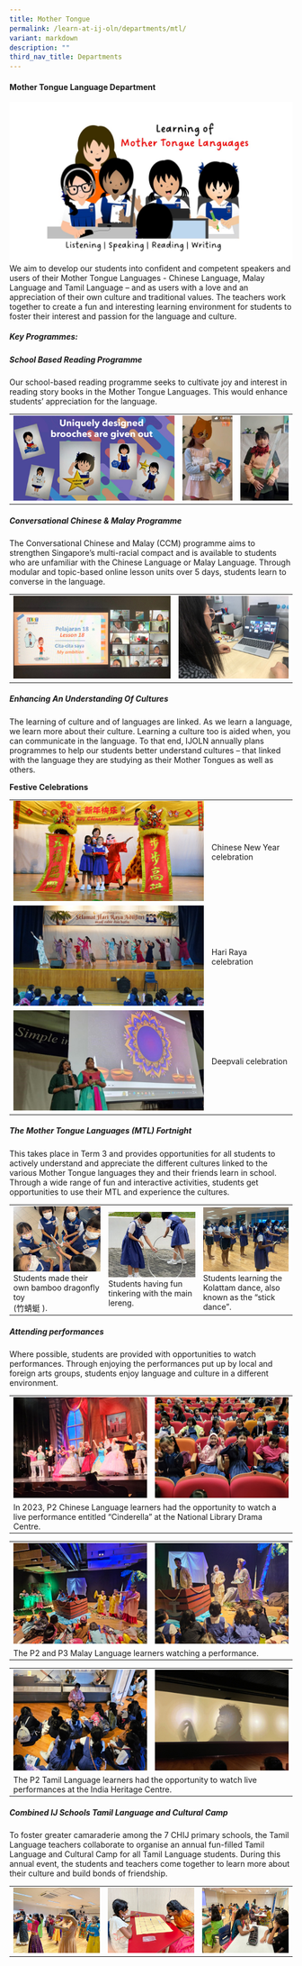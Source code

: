 ```yaml
---
title: Mother Tongue
permalink: /learn-at-ij-oln/departments/mtl/
variant: markdown
description: ""
third_nav_title: Departments
---
```

#### Mother Tongue Language Department
![](/images/Depts/MTL/lj_girl_MTL_learning.jpg)
We aim to develop our students into confident and competent speakers and users of their Mother Tongue Languages - Chinese Language, Malay Language and Tamil Language – and as users with a love and an appreciation of their own culture and traditional values. The teachers work together to create a fun and interesting learning environment for students to foster their interest and passion for the language and culture.

##### Key Programmes: 
##### School Based Reading Programme
Our school-based reading programme seeks to cultivate joy and interest in reading story books in the Mother Tongue Languages. This would enhance students’ appreciation for the language.

<table style="border-collapse: collapse; width: 100%;" border="0">
<tbody>
<tr>
<td><img src="/images/Depts/MTL/brooches_w.jpg"></td>
<td><img src="/images/Depts/MTL/character_dressup1_w.jpg"></td>
<td><img src="/images/Depts/MTL/character_dressup3_w.jpg"></td>
</tr></tbody></table>

##### Conversational Chinese &amp; Malay Programme
The Conversational Chinese and Malay (CCM) programme aims to strengthen Singapore’s multi-racial compact and is available to students who are unfamiliar with the Chinese Language or Malay Language. Through modular and topic-based online lesson units over 5 days, students learn to converse in the language.

<table style="border-collapse: collapse; width: 100%;" border="0">
<tbody>
<tr>
<td><img src="/images/Depts/MTL/Eccm_2_w.jpg"></td>
<td><img src="/images/Depts/MTL/Eccm_1_w.jpg"></td>
</tr></tbody></table>

##### Enhancing An Understanding Of Cultures
The learning of culture and of languages are linked. As we learn a language, we learn more about their culture. Learning a culture too is aided when, you can communicate in the language. To that end, IJOLN annually plans programmes to help our students better understand cultures – that linked with the language they are studying as their Mother Tongues as well as others. 

**Festive Celebrations**
<table style="border-collapse: collapse; width: 100%;" border="0">
<tbody>
<tr>
<td style="border-collapse: collapse; width: 70%;"><img src="/images/Depts/MTL/CNY_1_w.jpg"></td>
<td>Chinese New Year celebration</td>
</tr>
<tr>
<td style="border-collapse: collapse; width: 70%;"><img src="/images/Depts/MTL/HariRaya1_w.jpg"></td>
<td>Hari Raya celebration</td>
</tr>
<tr>
<td style="border-collapse: collapse; width: 70%;"><img src="/images/Depts/MTL/deepavali_1_2_w.jpg"></td>
<td>Deepvali celebration</td>
</tr></tbody></table>

##### The Mother Tongue Languages (MTL) Fortnight
This takes place in Term 3 and provides opportunities for all students to actively understand and appreciate the different cultures linked to the various Mother Tongue languages they and their friends learn in school. Through a wide range of fun and interactive activities, students get opportunities to use their MTL and experience the cultures.
<table style="border-collapse: collapse; width: 100%;" border="0">
<tbody>
<tr>
<td><img src="/images/Depts/MTL/MT_fortnight_CL2_w.jpg">Students made their own bamboo dragonfly toy <br>(竹蜻蜓 ).</td>
<td><img src="/images/Depts/MTL/MT_fortnight_ML_2_w.jpg">Students having fun tinkering with the main lereng.</td>
<td style="border-collapse: collapse; width: 33%;"><img src="/images/Depts/MTL/MT_fortnight_TL_2_w.jpg">Students learning the Kolattam dance, also known as the “stick dance”.</td>
</tr>

</tbody></table>

##### Attending performances
Where possible, students are provided with opportunities to watch performances. Through enjoying the performances put up by local and foreign arts groups, students enjoy language and culture in a different environment. 

<table style="border-collapse: collapse; width: 100%;" border="0">
<tbody>
<tr>
<td><img src="/images/Depts/MTL/Attending_Performances_1_w.jpg"></td>
<td><img src="/images/Depts/MTL/Attending_Performances_2_w.jpg"></td>
</tr>
<tr><td colspan="2">In 2023, P2 Chinese Language learners had the opportunity to watch a live performance entitled “Cinderella” at the National Library Drama Centre.</td></tr>
</tbody></table>

<table style="border-collapse: collapse; width: 100%;" border="0">
<tbody>
<tr>
<td><img src="/images/Depts/MTL/Attending_Performances_ML_3_w.jpg"></td>
<td><img src="/images/Depts/MTL/Attending_Performances_ML_4_w.jpg"></td>
</tr>
<tr><td colspan="2">The P2 and P3 Malay Language learners watching a performance.</td></tr>
</tbody></table>
<table style="border-collapse: collapse; width: 100%;" border="0">
<tbody>
<tr>
<td><img src="/images/Depts/MTL/Attending_Performances_TL_5_w.jpg"></td>
<td><img src="/images/Depts/MTL/Attending_Performances_TL_6_w.jpg"></td>
</tr>
	<tr><td colspan="2">The P2 Tamil Language learners had the opportunity to watch live performances at the India Heritage Centre.</td></tr></tbody></table>

##### Combined IJ Schools Tamil Language and Cultural Camp
To foster greater camaraderie among the 7 CHIJ primary schools, the Tamil Language teachers collaborate to organise an annual fun-filled Tamil Language and Cultural Camp for all Tamil Language students. During this annual event, the students and teachers come together to learn more about their culture and build bonds of friendship.  
<table style="border-collapse: collapse;" border="0">
<tbody><tr>
<td><img src="/images/Depts/MTL/ij_combined_camp_1_w.jpg"></td>
<td><img src="/images/Depts/MTL/ij_combined_camp_2_w.jpg"></td>
<td><img src="/images/Depts/MTL/ij_combined_camp_3_w.jpg"></td>
</tr>
</tbody></table>